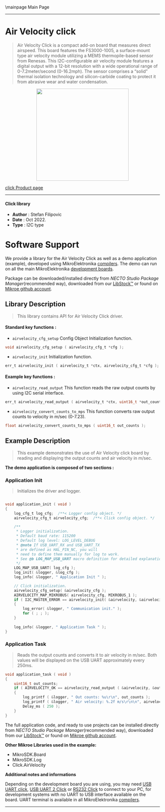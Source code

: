 \mainpage Main Page

---
# Air Velocity click

> Air Velocity Click is a compact add-on board that measures direct airspeed. This board features the FS3000-1005, a surface-mount type air velocity module utilizing a MEMS thermopile-based sensor from Renesas. This I2C-configurable air velocity module features a digital output with a 12-bit resolution with a wide operational range of 0-7.2meter/second (0-16.2mph). The sensor comprises a “solid” thermal isolation technology and silicon-carbide coating to protect it from abrasive wear and water condensation.

<p align="center">
  <img src="https://download.mikroe.com/images/click_for_ide/airvelocity_click.png" height=300px>
</p>

[click Product page](https://www.mikroe.com/air-velocity-click)

---


#### Click library

- **Author**        : Stefan Filipovic
- **Date**          : Oct 2022.
- **Type**          : I2C type


# Software Support

We provide a library for the Air Velocity Click
as well as a demo application (example), developed using MikroElektronika
[compilers](https://www.mikroe.com/necto-studio).
The demo can run on all the main MikroElektronika [development boards](https://www.mikroe.com/development-boards).

Package can be downloaded/installed directly from *NECTO Studio Package Manager*(recommended way), downloaded from our [LibStock&trade;](https://libstock.mikroe.com) or found on [Mikroe github account](https://github.com/MikroElektronika/mikrosdk_click_v2/tree/master/clicks).

## Library Description

> This library contains API for Air Velocity Click driver.

#### Standard key functions :

- `airvelocity_cfg_setup` Config Object Initialization function.
```c
void airvelocity_cfg_setup ( airvelocity_cfg_t *cfg );
```

- `airvelocity_init` Initialization function.
```c
err_t airvelocity_init ( airvelocity_t *ctx, airvelocity_cfg_t *cfg );
```

#### Example key functions :

- `airvelocity_read_output` This function reads the raw output counts by using I2C serial interface.
```c
err_t airvelocity_read_output ( airvelocity_t *ctx, uint16_t *out_counts );
```

- `airvelocity_convert_counts_to_mps` This function converts raw output counts to velocity in m/sec (0-7.23).
```c
float airvelocity_convert_counts_to_mps ( uint16_t out_counts );
```

## Example Description

> This example demonstrates the use of Air Velocity click board by reading and displaying the output counts and air velocity in m/sec.

**The demo application is composed of two sections :**

### Application Init

> Initializes the driver and logger.

```c

void application_init ( void )
{
    log_cfg_t log_cfg;  /**< Logger config object. */
    airvelocity_cfg_t airvelocity_cfg;  /**< Click config object. */

    /** 
     * Logger initialization.
     * Default baud rate: 115200
     * Default log level: LOG_LEVEL_DEBUG
     * @note If USB_UART_RX and USB_UART_TX 
     * are defined as HAL_PIN_NC, you will 
     * need to define them manually for log to work. 
     * See @b LOG_MAP_USB_UART macro definition for detailed explanation.
     */
    LOG_MAP_USB_UART( log_cfg );
    log_init( &logger, &log_cfg );
    log_info( &logger, " Application Init " );

    // Click initialization.
    airvelocity_cfg_setup( &airvelocity_cfg );
    AIRVELOCITY_MAP_MIKROBUS( airvelocity_cfg, MIKROBUS_1 );
    if ( I2C_MASTER_ERROR == airvelocity_init( &airvelocity, &airvelocity_cfg ) ) 
    {
        log_error( &logger, " Communication init." );
        for ( ; ; );
    }
    
    log_info( &logger, " Application Task " );
}

```

### Application Task

> Reads the output counts and converts it to air velocity in m/sec. Both values will be displayed on the USB UART approximately every 250ms.

```c
void application_task ( void )
{
    uint16_t out_counts;
    if ( AIRVELOCITY_OK == airvelocity_read_output ( &airvelocity, &out_counts ) )
    {
        log_printf ( &logger, " Out counts: %u\r\n", out_counts );
        log_printf ( &logger, " Air velocity: %.2f m/s\r\n\n", airvelocity_convert_counts_to_mps ( out_counts ) );
        Delay_ms ( 250 );
    }
}
```

The full application code, and ready to use projects can be installed directly from *NECTO Studio Package Manager*(recommended way), downloaded from our [LibStock&trade;](https://libstock.mikroe.com) or found on [Mikroe github account](https://github.com/MikroElektronika/mikrosdk_click_v2/tree/master/clicks).

**Other Mikroe Libraries used in the example:**

- MikroSDK.Board
- MikroSDK.Log
- Click.AirVelocity

**Additional notes and informations**

Depending on the development board you are using, you may need
[USB UART click](https://www.mikroe.com/usb-uart-click),
[USB UART 2 Click](https://www.mikroe.com/usb-uart-2-click) or
[RS232 Click](https://www.mikroe.com/rs232-click) to connect to your PC, for
development systems with no UART to USB interface available on the board. UART
terminal is available in all MikroElektronika
[compilers](https://shop.mikroe.com/compilers).

---
